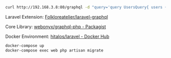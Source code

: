```bash
curl http://192.168.3.8:80/graphql -d "query='query UsersQuery{ users {id, email} }'" 
```

Laravel Extension: 
[Folkloreatelier/laravel\-graphql](https://github.com/Folkloreatelier/laravel-graphql)

Core Library:
[webonyx/graphql\-php \- Packagist](https://packagist.org/packages/webonyx/graphql-php)

Docker Environment:
[hitalos/laravel \- Docker Hub](https://hub.docker.com/r/hitalos/laravel/)

```bash
docker-compose up
docker-compose exec web php artisan migrate
```

